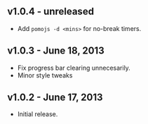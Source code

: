 ## v1.0.4 - unreleased

 * Add `pomojs -d <mins>` for no-break timers.

## v1.0.3 - June 18, 2013

 * Fix progress bar clearing unnecesarily.
 * Minor style tweaks

## v1.0.2 - June 17, 2013

 * Initial release.
